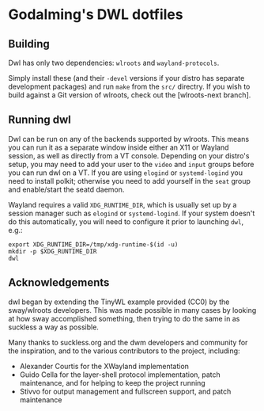 # Godalming's DWL dotfiles

## Building

Dwl has only two dependencies: `wlroots` and `wayland-protocols`. 

Simply install these (and their `-devel` versions if your distro has separate
development packages) and run `make` from the `src/` directry. If you wish to
build against a Git version of wlroots, check out the [wlroots-next branch].

## Running dwl

Dwl can be run on any of the backends supported by wlroots. This means you can
run it as a separate window inside either an X11 or Wayland session, as well
as directly from a VT console. Depending on your distro's setup, you may need
to add your user to the `video` and `input` groups before you can run dwl on
a VT. If you are using `elogind` or `systemd-logind` you need to install
polkit; otherwise you need to add yourself in the `seat` group and
enable/start the seatd daemon.

Wayland requires a valid `XDG_RUNTIME_DIR`, which is usually set up by a
session manager such as `elogind` or `systemd-logind`.  If your system doesn't
do this automatically, you will need to configure it prior to launching `dwl`,
e.g.:

```
export XDG_RUNTIME_DIR=/tmp/xdg-runtime-$(id -u)
mkdir -p $XDG_RUNTIME_DIR
dwl
```

## Acknowledgements

dwl began by extending the TinyWL example provided (CC0) by the sway/wlroots
developers. This was made possible in many cases by looking at how sway
accomplished something, then trying to do the same in as suckless a way as
possible.

Many thanks to suckless.org and the dwm developers and community for the
inspiration, and to the various contributors to the project, including:

- Alexander Courtis for the XWayland implementation
- Guido Cella for the layer-shell protocol implementation, patch maintenance,
  and for helping to keep the project running
- Stivvo for output management and fullscreen support, and patch maintenance

[Wayland]: https://wayland.freedesktop.org/
[wlroots]: https://gitlab.freedesktop.org/wlroots/wlroots/
